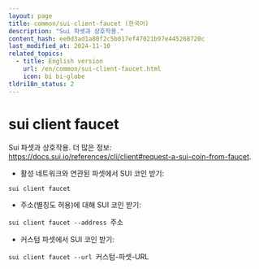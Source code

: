 ```yaml
---
layout: page
title: common/sui-client-faucet (한국어)
description: "Sui 파셋과 상호작용."
content_hash: ee0d3ad1a80f2c5b017ef47021b97e445268720c
last_modified_at: 2024-11-10
related_topics:
  - title: English version
    url: /en/common/sui-client-faucet.html
    icon: bi bi-globe
tldri18n_status: 2
---
```

# sui client faucet

Sui 파셋과 상호작용.
더 많은 정보: <https://docs.sui.io/references/cli/client#request-a-sui-coin-from-faucet>.

- 활성 네트워크와 연관된 파셋에서 SUI 코인 받기:

`sui client faucet`

- 주소(별칭도 허용)에 대해 SUI 코인 받기:

`sui client faucet --address `<span class="tldr-var badge badge-pill bg-dark-lm bg-white-dm text-white-lm text-dark-dm font-weight-bold">주소</span>

- 커스텀 파셋에서 SUI 코인 받기:

`sui client faucet --url `<span class="tldr-var badge badge-pill bg-dark-lm bg-white-dm text-white-lm text-dark-dm font-weight-bold">커스텀-파셋-URL</span>

